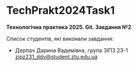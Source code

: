 # TechPrakt2024Task1

**Технологічна практика 2025. Git. Завдання №2**

Список студентів, які виконали завдання:

-   Дерпач Дарина Вадимівна, група ЗІПЗ 23-1
    zipz231_ddv@student.ztu.edu.ua
